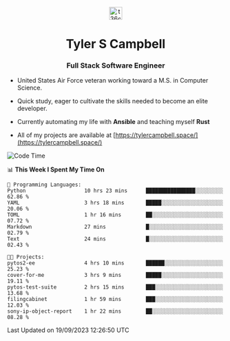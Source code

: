 <p align="center">
<a href="https://www.linkedin.com/in/t36campbell" target="blank"><img align="center" src="https://ik.imagekit.io/t36campbell/Portfolio/linkedin.png.original_m8bbGgPh6.png" alt="t36campbell" height="30" width="30" /></a>
</p>
<h1 align="center">Tyler S Campbell</h1>
<h3 align="center">Full Stack Software Engineer</h3>

* United States Air Force veteran working toward a M.S. in Computer Science.

* Quick study, eager to cultivate the skills needed to become an elite developer.

* Currently automating my life with **Ansible** and teaching myself **Rust**

* All of my projects are available at [https://tylercampbell.space/](https://tylercampbell.space/)

<!--START_SECTION:waka-->
![Code Time](http://img.shields.io/badge/Code%20Time-2%2C821%20hrs%2048%20mins-blue)

📊 **This Week I Spent My Time On** 

```text
💬 Programming Languages: 
Python                   10 hrs 23 mins      ████████████████░░░░░░░░░   62.86 % 
YAML                     3 hrs 18 mins       █████░░░░░░░░░░░░░░░░░░░░   20.06 % 
TOML                     1 hr 16 mins        ██░░░░░░░░░░░░░░░░░░░░░░░   07.72 % 
Markdown                 27 mins             █░░░░░░░░░░░░░░░░░░░░░░░░   02.79 % 
Text                     24 mins             █░░░░░░░░░░░░░░░░░░░░░░░░   02.43 % 

🐱‍💻 Projects: 
pytos2-ee                4 hrs 10 mins       ██████░░░░░░░░░░░░░░░░░░░   25.23 % 
cover-for-me             3 hrs 9 mins        █████░░░░░░░░░░░░░░░░░░░░   19.11 % 
pytos-test-suite         2 hrs 15 mins       ███░░░░░░░░░░░░░░░░░░░░░░   13.68 % 
filingcabinet            1 hr 59 mins        ███░░░░░░░░░░░░░░░░░░░░░░   12.03 % 
sony-ip-object-report    1 hr 22 mins        ██░░░░░░░░░░░░░░░░░░░░░░░   08.28 % 
```


 Last Updated on 19/09/2023 12:26:50 UTC
<!--END_SECTION:waka-->
